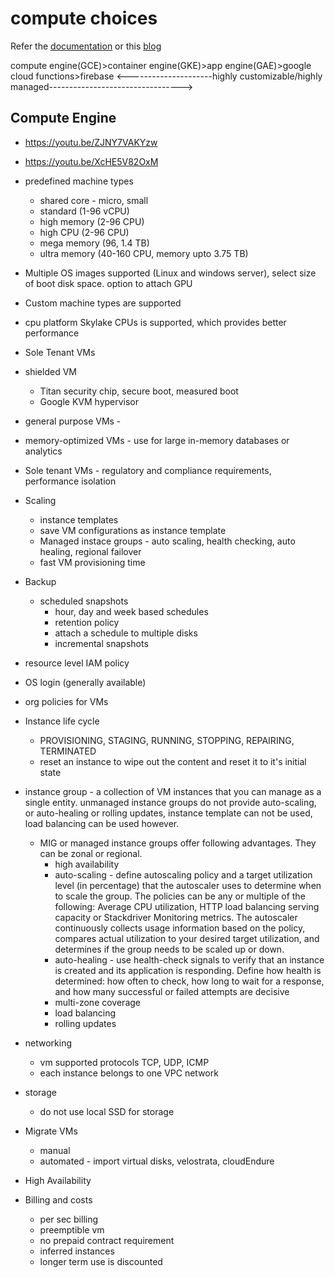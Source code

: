 # compute choices

Refer the [documentation](https://cloud.google.com/docs/choosing-a-compute-option) or this [blog](https://cloud.google.com/blog/products/gcp/choosing-the-right-compute-option-in-gcp-a-decision-tree)


compute engine(GCE)>container engine(GKE)>app engine(GAE)>google cloud functions>firebase
<---------------------highly customizable/highly managed--------------------------------->

## Compute Engine

- https://youtu.be/ZJNY7VAKYzw
- https://youtu.be/XcHE5V82OxM

- predefined machine types
  - shared core - micro, small
  - standard (1-96 vCPU)
  - high memory (2-96 CPU)
  - high CPU (2-96 CPU)
  - mega memory (96, 1.4 TB)
  - ultra memory (40-160 CPU, memory upto 3.75 TB)
- Multiple OS images supported (Linux and windows server), select size of boot disk space. option to attach GPU
- Custom machine types are supported
- cpu platform Skylake CPUs is supported, which provides better performance
- Sole Tenant VMs
- shielded VM
  - Titan security chip, secure boot, measured boot
  - Google KVM hypervisor
- general purpose VMs - 
- memory-optimized VMs - use for large in-memory databases or analytics
- Sole tenant VMs - regulatory and compliance requirements, performance isolation
- Scaling
  - instance templates
  - save VM configurations as instance template
  - Managed instace groups - auto scaling, health checking, auto healing, regional failover
  - fast VM provisioning time
- Backup
  - scheduled snapshots
    - hour, day and week based schedules
    - retention policy
    - attach a schedule to multiple disks
    - incremental snapshots
 - resource level IAM policy
 - OS login (generally available)
 - org policies for VMs

- Instance life cycle
  - PROVISIONING, STAGING, RUNNING, STOPPING, REPAIRING, TERMINATED
  - reset an instance to wipe out the content and reset it to it's initial state
- instance group - a collection of VM instances that you can manage as a single entity. unmanaged instance groups do not provide auto-scaling, or auto-healing or rolling updates, instance template can not be used, load balancing can be used however.
  - MIG or managed instance groups offer following advantages. They can be zonal or regional.
    - high availability
    - auto-scaling - define autoscaling policy and a target utilization level (in percentage) that the autoscaler uses to determine when to scale the group. The policies can be any or multiple of the following: Average CPU utilization, HTTP load balancing serving capacity or Stackdriver Monitoring metrics. The autoscaler continuously collects usage information based on the policy, compares actual utilization to your desired target utilization, and determines if the group needs to be scaled up or down.
    - auto-healing - use health-check signals to verify that an instance is created and its application is responding. Define how health is determined: how often to check, how long to wait for a response, and how many successful or failed attempts are decisive
    - multi-zone coverage
    - load balancing
    - rolling updates
- networking
  - vm supported protocols TCP, UDP, ICMP
  - each instance belongs to one VPC network
- storage
  - do not use local SSD for storage
- Migrate VMs
  - manual
  - automated - import virtual disks, velostrata, cloudEndure
- High Availability
- Billing and costs
  - per sec billing
  - preemptible vm
  - no prepaid contract requirement
  - inferred instances
  - longer term use is discounted
